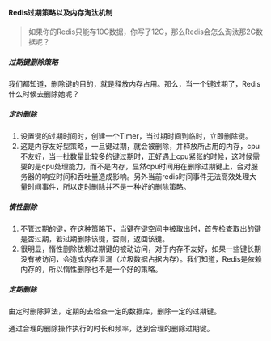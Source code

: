 #### Redis过期策略以及内存淘汰机制

> 如果你的Redis只能存10G数据，你写了12G，那么Redis会怎么淘汰那2G数据呢？

##### 过期键删除策略

我们都知道，删除键的目的，就是释放内存占用。那么，当一个键过期了，Redis什么时候去删除她呢？

##### 定时删除

1. 设置键的过期时间时，创建一个Timer，当过期时间到临时，立即删除键。
2. 这是内存友好型策略，一旦键过期，就会被删除，并释放所占用的内存，cpu不友好，当一批数量比较多的键过期时，正好遇上cpu紧张的时候，这时候需要的是cpu处理能力，而不是内存，显然cpu时间用在删除过期键上，会对服务器的响应时间和吞吐量造成影响。另外当前redis时间事件无法高效处理大量时间事件，所以定时删除并不是一种好的删除策略。

##### 惰性删除

1. 不管过期的键，在这种策略下，当键在键空间中被取出时，首先检查取出的键是否过期，若过期删除该键，否则，返回该键。
2. 很明显，惰性删除依赖过期键的被动访问，对于内存不友好，如果一些键长期没有被访问，会造成内存泄漏（垃圾数据占据内存）。我们知道，Redis是依赖内存的，所以惰性删除也不是一个好的策略。

##### 定期删除

由定时删除算法，定期的去检查一定的数据库，删除一定的过期键。

通过合理的删除操作执行的时长和频率，达到合理的删除过期键。